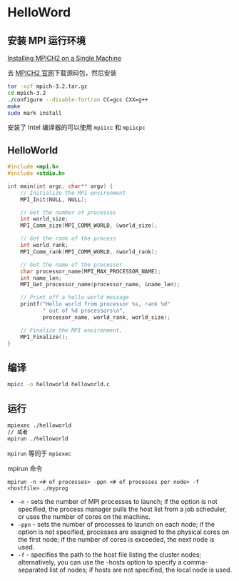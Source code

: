 # HelloWord

<!-- toc -->

## 安装 MPI 运行环境
[Installing MPICH2 on a Single Machine](http://mpitutorial.com/tutorials/installing-mpich2/)  

去 [MPICH2 官网](http://www.mpich.org/downloads/)下载源码包，然后安装
```Bash
tar -xzf mpich-3.2.tar.gz
cd mpich-3.2
./configure --disable-fortran CC=gcc CXX=g++
make
sudo mark install
```
安装了 Intel 编译器的可以使用 `mpiicc` 和 `mpiicpc`

## HelloWorld
```c
#include <mpi.h>
#include <stdio.h>

int main(int argc, char** argv) {
    // Initialize the MPI environment
    MPI_Init(NULL, NULL);

    // Get the number of processes
    int world_size;
    MPI_Comm_size(MPI_COMM_WORLD, &world_size);

    // Get the rank of the process
    int world_rank;
    MPI_Comm_rank(MPI_COMM_WORLD, &world_rank);

    // Get the name of the processor
    char processor_name[MPI_MAX_PROCESSOR_NAME];
    int name_len;
    MPI_Get_processor_name(processor_name, &name_len);

    // Print off a hello world message
    printf("Hello world from processor %s, rank %d"
           " out of %d processors\n",
           processor_name, world_rank, world_size);

    // Finalize the MPI environment.
    MPI_Finalize();
}
```
## 编译
```bash
mpicc -o helloworld helloworld.c
```
## 运行
```bash
mpiexec ./helloworld
// 或者
mpirun ./helloworld
```
`mpirun` 等同于 `mpiexec`

 mpirun 命令
 ```
 mpirun -n <# of processes> -ppn <# of processes per node> -f <hostfile> ./myprog
 ```
* `-n` - sets the number of MPI processes to launch; if the option is not specified, the process manager pulls the host list from a job scheduler, or uses the number of cores on the machine.
* `-ppn` - sets the number of processes to launch on each node; if the option is not specified, processes are assigned to the physical cores on the first node; if the number of cores is exceeded, the next node is used.
* `-f` - specifies the path to the host file listing the cluster nodes; alternatively, you can use the -hosts option to specify a comma-separated list of nodes; if hosts are not specified, the local node is used.
